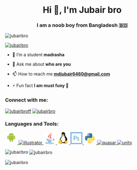 <h1 align="center">Hi 👋, I'm Jubair bro</h1>
<h3 align="center">I am a noob boy from Bangladesh 🇧🇩</h3>

<p align="left"> <img src="https://komarev.com/ghpvc/?username=jubairbro&label=Profile%20views&color=0e75b6&style=flat" alt="jubairbro" /> </p>

<p align="left"> <a href="https://github.com/ryo-ma/github-profile-trophy"><img src="https://github-profile-trophy.vercel.app/?username=jubairbro" alt="jubairbro" /></a> </p>

- 🔭 I’m a student **madrasha**

- 💬 Ask me about **who are you**

- 📫 How to reach me **mdjubair6460@gmail.com**

- ⚡ Fun fact **I am must funy 🙂**

<h3 align="left">Connect with me:</h3>
<p align="left">
<a href="https://fb.com/jubairbroff" target="blank"><img align="center" src="https://raw.githubusercontent.com/rahuldkjain/github-profile-readme-generator/master/src/images/icons/Social/facebook.svg" alt="jubairbroff" height="30" width="40" /></a>
<a href="https://www.youtube.com/c/jubairbro" target="blank"><img align="center" src="https://raw.githubusercontent.com/rahuldkjain/github-profile-readme-generator/master/src/images/icons/Social/youtube.svg" alt="jubairbro" height="30" width="40" /></a>
</p>

<h3 align="left">Languages and Tools:</h3>
<p align="left"> <a href="https://developer.android.com" target="_blank" rel="noreferrer"> <img src="https://raw.githubusercontent.com/devicons/devicon/master/icons/android/android-original-wordmark.svg" alt="android" width="40" height="40"/> </a> <a href="https://www.adobe.com/in/products/illustrator.html" target="_blank" rel="noreferrer"> <img src="https://www.vectorlogo.zone/logos/adobe_illustrator/adobe_illustrator-icon.svg" alt="illustrator" width="40" height="40"/> </a> <a href="https://www.java.com" target="_blank" rel="noreferrer"> <img src="https://raw.githubusercontent.com/devicons/devicon/master/icons/java/java-original.svg" alt="java" width="40" height="40"/> </a> <a href="https://www.linux.org/" target="_blank" rel="noreferrer"> <img src="https://raw.githubusercontent.com/devicons/devicon/master/icons/linux/linux-original.svg" alt="linux" width="40" height="40"/> </a> <a href="https://www.photoshop.com/en" target="_blank" rel="noreferrer"> <img src="https://raw.githubusercontent.com/devicons/devicon/master/icons/photoshop/photoshop-line.svg" alt="photoshop" width="40" height="40"/> </a> <a href="https://www.python.org" target="_blank" rel="noreferrer"> <img src="https://raw.githubusercontent.com/devicons/devicon/master/icons/python/python-original.svg" alt="python" width="40" height="40"/> </a> <a href="https://quasar.dev/" target="_blank" rel="noreferrer"> <img src="https://cdn.quasar.dev/logo/svg/quasar-logo.svg" alt="quasar" width="40" height="40"/> </a> <a href="https://unity.com/" target="_blank" rel="noreferrer"> <img src="https://www.vectorlogo.zone/logos/unity3d/unity3d-icon.svg" alt="unity" width="40" height="40"/> </a> </p>

<p><img align="left" src="https://github-readme-stats.vercel.app/api/top-langs?username=jubairbro&show_icons=true&locale=en&layout=compact" alt="jubairbro" /></p>

<p>&nbsp;<img align="center" src="https://github-readme-stats.vercel.app/api?username=jubairbro&show_icons=true&locale=en" alt="jubairbro" /></p>

<p><img align="center" src="https://github-readme-streak-stats.herokuapp.com/?user=jubairbro&" alt="jubairbro" /></p>

